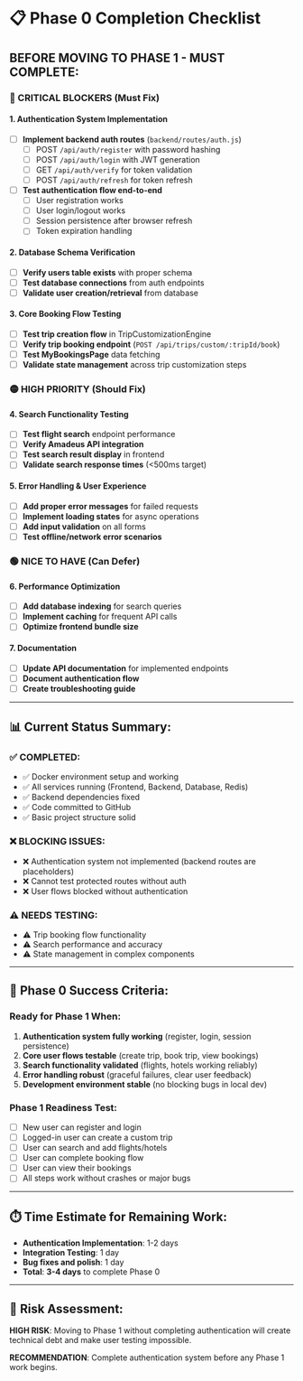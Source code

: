 # 📋 Phase 0 Completion Checklist

## **BEFORE MOVING TO PHASE 1 - MUST COMPLETE:**

### **🔴 CRITICAL BLOCKERS (Must Fix)**

#### **1. Authentication System Implementation** 
- [ ] **Implement backend auth routes** (`backend/routes/auth.js`)
  - [ ] POST `/api/auth/register` with password hashing
  - [ ] POST `/api/auth/login` with JWT generation  
  - [ ] GET `/api/auth/verify` for token validation
  - [ ] POST `/api/auth/refresh` for token refresh
- [ ] **Test authentication flow end-to-end**
  - [ ] User registration works
  - [ ] User login/logout works
  - [ ] Session persistence after browser refresh
  - [ ] Token expiration handling

#### **2. Database Schema Verification**
- [ ] **Verify users table exists** with proper schema
- [ ] **Test database connections** from auth endpoints
- [ ] **Validate user creation/retrieval** from database

#### **3. Core Booking Flow Testing**
- [ ] **Test trip creation flow** in TripCustomizationEngine
- [ ] **Verify trip booking endpoint** (`POST /api/trips/custom/:tripId/book`)
- [ ] **Test MyBookingsPage** data fetching
- [ ] **Validate state management** across trip customization steps

### **🟡 HIGH PRIORITY (Should Fix)**

#### **4. Search Functionality Testing**
- [ ] **Test flight search** endpoint performance
- [ ] **Verify Amadeus API integration** 
- [ ] **Test search result display** in frontend
- [ ] **Validate search response times** (<500ms target)

#### **5. Error Handling & User Experience**
- [ ] **Add proper error messages** for failed requests
- [ ] **Implement loading states** for async operations
- [ ] **Add input validation** on all forms
- [ ] **Test offline/network error scenarios**

### **🟢 NICE TO HAVE (Can Defer)**

#### **6. Performance Optimization**
- [ ] **Add database indexing** for search queries
- [ ] **Implement caching** for frequent API calls
- [ ] **Optimize frontend bundle size**

#### **7. Documentation**
- [ ] **Update API documentation** for implemented endpoints
- [ ] **Document authentication flow**
- [ ] **Create troubleshooting guide**

---

## **📊 Current Status Summary:**

### **✅ COMPLETED:**
- ✅ Docker environment setup and working
- ✅ All services running (Frontend, Backend, Database, Redis)
- ✅ Backend dependencies fixed
- ✅ Code committed to GitHub
- ✅ Basic project structure solid

### **❌ BLOCKING ISSUES:**
- ❌ Authentication system not implemented (backend routes are placeholders)
- ❌ Cannot test protected routes without auth
- ❌ User flows blocked without authentication

### **⚠️ NEEDS TESTING:**
- ⚠️ Trip booking flow functionality
- ⚠️ Search performance and accuracy
- ⚠️ State management in complex components

---

## **🎯 Phase 0 Success Criteria:**

### **Ready for Phase 1 When:**
1. **Authentication system fully working** (register, login, session persistence)
2. **Core user flows testable** (create trip, book trip, view bookings)
3. **Search functionality validated** (flights, hotels working reliably)
4. **Error handling robust** (graceful failures, clear user feedback)
5. **Development environment stable** (no blocking bugs in local dev)

### **Phase 1 Readiness Test:**
- [ ] New user can register and login
- [ ] Logged-in user can create a custom trip
- [ ] User can search and add flights/hotels
- [ ] User can complete booking flow
- [ ] User can view their bookings
- [ ] All steps work without crashes or major bugs

---

## **⏱️ Time Estimate for Remaining Work:**

- **Authentication Implementation**: 1-2 days
- **Integration Testing**: 1 day  
- **Bug fixes and polish**: 1 day
- **Total**: **3-4 days** to complete Phase 0

---

## **🚨 Risk Assessment:**

**HIGH RISK**: Moving to Phase 1 without completing authentication will create technical debt and make user testing impossible.

**RECOMMENDATION**: Complete authentication system before any Phase 1 work begins. 